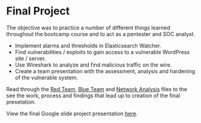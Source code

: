 # Final Project
The objective was to practice a number of different things learned throughout the bootcamp course and to act as a pentester and SOC analyst.

- Implement alarms and thresholds in Elasticsearch Watcher.
- Find vulnerabilities / exploits to gain access to a vulnerable WordPress site / server.
- Use Wireshark to analyze and find malicious traffic on the wire.
- Create a team presentation with the assessment, analysis and hardening of the vulnerable system.

Read through the [Red Team](https://github.com/MaddoxSecurity/Final-CSBC/blob/main/RedTeam.md), [Blue Team](https://github.com/MaddoxSecurity/Final-CSBC/blob/main/BlueTeam.md) and [Network Analysis](https://github.com/MaddoxSecurity/Final-CSBC/blob/main/NetworkAnalysis.md) files to the see the work, process and findings that lead up to creation of the final presetation.

View the final Google slide project presentation [here](https://docs.google.com/presentation/d/1kaaQzwcwDMoggs61sJ2DKckjvob4Um7K0weo0HW6lxs/edit?usp=sharing). 
